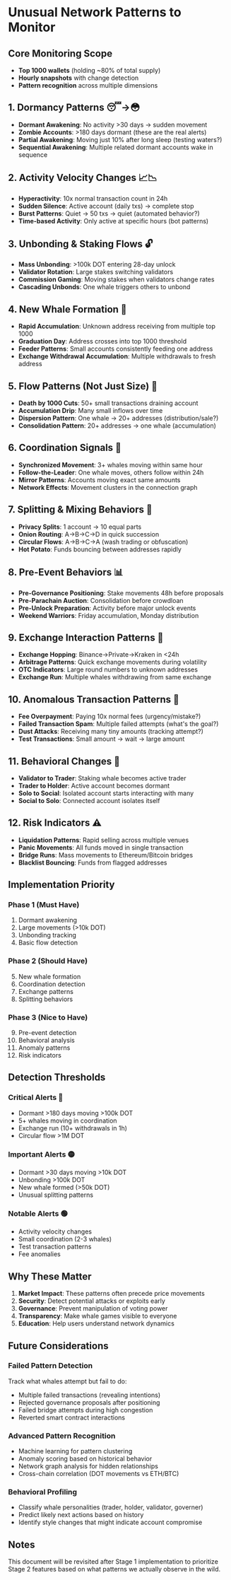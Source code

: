 # Unusual Network Patterns to Monitor

## Core Monitoring Scope
- **Top 1000 wallets** (holding ~80% of total supply)
- **Hourly snapshots** with change detection
- **Pattern recognition** across multiple dimensions

## 1. Dormancy Patterns 😴→😳
- **Dormant Awakening**: No activity >30 days → sudden movement
- **Zombie Accounts**: >180 days dormant (these are the real alerts)
- **Partial Awakening**: Moving just 10% after long sleep (testing waters?)
- **Sequential Awakening**: Multiple related dormant accounts wake in sequence

## 2. Activity Velocity Changes 📈📉
- **Hyperactivity**: 10x normal transaction count in 24h
- **Sudden Silence**: Active account (daily txs) → complete stop
- **Burst Patterns**: Quiet → 50 txs → quiet (automated behavior?)
- **Time-based Activity**: Only active at specific hours (bot patterns)

## 3. Unbonding & Staking Flows 🔓
- **Mass Unbonding**: >100k DOT entering 28-day unlock
- **Validator Rotation**: Large stakes switching validators
- **Commission Gaming**: Moving stakes when validators change rates
- **Cascading Unbonds**: One whale triggers others to unbond

## 4. New Whale Formation 🐋
- **Rapid Accumulation**: Unknown address receiving from multiple top 1000
- **Graduation Day**: Address crosses into top 1000 threshold
- **Feeder Patterns**: Small accounts consistently feeding one address
- **Exchange Withdrawal Accumulation**: Multiple withdrawals to fresh address

## 5. Flow Patterns (Not Just Size) 🌊
- **Death by 1000 Cuts**: 50+ small transactions draining account
- **Accumulation Drip**: Many small inflows over time
- **Dispersion Pattern**: One whale → 20+ addresses (distribution/sale?)
- **Consolidation Pattern**: 20+ addresses → one whale (accumulation)

## 6. Coordination Signals 🤝
- **Synchronized Movement**: 3+ whales moving within same hour
- **Follow-the-Leader**: One whale moves, others follow within 24h
- **Mirror Patterns**: Accounts moving exact same amounts
- **Network Effects**: Movement clusters in the connection graph

## 7. Splitting & Mixing Behaviors 🔀
- **Privacy Splits**: 1 account → 10 equal parts
- **Onion Routing**: A→B→C→D in quick succession
- **Circular Flows**: A→B→C→A (wash trading or obfuscation)
- **Hot Potato**: Funds bouncing between addresses rapidly

## 8. Pre-Event Behaviors 📊
- **Pre-Governance Positioning**: Stake movements 48h before proposals
- **Pre-Parachain Auction**: Consolidation before crowdloan
- **Pre-Unlock Preparation**: Activity before major unlock events
- **Weekend Warriors**: Friday accumulation, Monday distribution

## 9. Exchange Interaction Patterns 🏦
- **Exchange Hopping**: Binance→Private→Kraken in <24h
- **Arbitrage Patterns**: Quick exchange movements during volatility
- **OTC Indicators**: Large round numbers to unknown addresses
- **Exchange Run**: Multiple whales withdrawing from same exchange

## 10. Anomalous Transaction Patterns 🚨
- **Fee Overpayment**: Paying 10x normal fees (urgency/mistake?)
- **Failed Transaction Spam**: Multiple failed attempts (what's the goal?)
- **Dust Attacks**: Receiving many tiny amounts (tracking attempt?)
- **Test Transactions**: Small amount → wait → large amount

## 11. Behavioral Changes 🔄
- **Validator to Trader**: Staking whale becomes active trader
- **Trader to Holder**: Active account becomes dormant
- **Solo to Social**: Isolated account starts interacting with many
- **Social to Solo**: Connected account isolates itself

## 12. Risk Indicators ⚠️
- **Liquidation Patterns**: Rapid selling across multiple venues
- **Panic Movements**: All funds moved in single transaction
- **Bridge Runs**: Mass movements to Ethereum/Bitcoin bridges
- **Blacklist Bouncing**: Funds from flagged addresses

## Implementation Priority

### Phase 1 (Must Have)
1. Dormant awakening
2. Large movements (>10k DOT)
3. Unbonding tracking
4. Basic flow detection

### Phase 2 (Should Have)
5. New whale formation
6. Coordination detection
7. Exchange patterns
8. Splitting behaviors

### Phase 3 (Nice to Have)
9. Pre-event detection
10. Behavioral analysis
11. Anomaly patterns
12. Risk indicators

## Detection Thresholds

### Critical Alerts 🔴
- Dormant >180 days moving >100k DOT
- 5+ whales moving in coordination
- Exchange run (10+ withdrawals in 1h)
- Circular flow >1M DOT

### Important Alerts 🟡
- Dormant >30 days moving >10k DOT
- Unbonding >100k DOT
- New whale formed (>50k DOT)
- Unusual splitting patterns

### Notable Alerts 🟢
- Activity velocity changes
- Small coordination (2-3 whales)
- Test transaction patterns
- Fee anomalies

## Why These Matter

1. **Market Impact**: These patterns often precede price movements
2. **Security**: Detect potential attacks or exploits early
3. **Governance**: Prevent manipulation of voting power
4. **Transparency**: Make whale games visible to everyone
5. **Education**: Help users understand network dynamics

## Future Considerations

### Failed Pattern Detection
Track what whales attempt but fail to do:
- Multiple failed transactions (revealing intentions)
- Rejected governance proposals after positioning
- Failed bridge attempts during high congestion
- Reverted smart contract interactions

### Advanced Pattern Recognition
- Machine learning for pattern clustering
- Anomaly scoring based on historical behavior
- Network graph analysis for hidden relationships
- Cross-chain correlation (DOT movements vs ETH/BTC)

### Behavioral Profiling
- Classify whale personalities (trader, holder, validator, governer)
- Predict likely next actions based on history
- Identify style changes that might indicate account compromise

## Notes
This document will be revisited after Stage 1 implementation to prioritize Stage 2 features based on what patterns we actually observe in the wild.